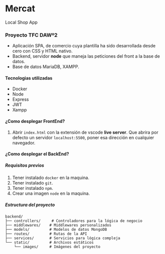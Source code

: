 # Mercat
Local Shop App 

### Proyecto TFC DAWº2

- Aplicación SPA, de comercio cuya plantilla ha sido desarrollada desde cero con CSS y HTML nativo.
- Backend, servidor **node** que maneja las peticiones del front a la base de datos.
- Base de datos MariaDB, XAMPP.

#### Tecnologias utilizadas
- Docker
- Node
- Express
- JWT
- Xampp

####  ¿Como desplegar FrontEnd?

1. Abrir `index.html` con la extensión de vscode **live server**. 
    Que abrira por defecto un servidor `localhost:5500`, poner esa dirección en cualquier navegador.

#### ¿Como desplegar el BackEnd?
##### Requisitos previos
1. Tener instalado `docker` en la maquina.
2. Tener instalado `git`.
3. Tener instalado `npm`.
4. Crear una imagen `node` en la maquina.
##### Estructura del proyecto
```
backend/
├── controllers/     # Controladores para la lógica de negocio
├── middlewares/    # Middlewares personalizados
├── models/         # Modelos de datos MongoDB
├── routes/         # Rutas de la API
├── services/       # Servicios para lógica compleja
└── static/         # Archivos estáticos
    └── images/     # Imágenes del proyecto
```
